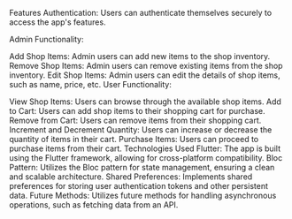 Features
Authentication: Users can authenticate themselves securely to access the app's features.

Admin Functionality:

Add Shop Items: Admin users can add new items to the shop inventory.
Remove Shop Items: Admin users can remove existing items from the shop inventory.
Edit Shop Items: Admin users can edit the details of shop items, such as name, price, etc.
User Functionality:

View Shop Items: Users can browse through the available shop items.
Add to Cart: Users can add shop items to their shopping cart for purchase.
Remove from Cart: Users can remove items from their shopping cart.
Increment and Decrement Quantity: Users can increase or decrease the quantity of items in their cart.
Purchase Items: Users can proceed to purchase items from their cart.
Technologies Used
Flutter: The app is built using the Flutter framework, allowing for cross-platform compatibility.
Bloc Pattern: Utilizes the Bloc pattern for state management, ensuring a clean and scalable architecture.
Shared Preferences: Implements shared preferences for storing user authentication tokens and other persistent data.
Future Methods: Utilizes future methods for handling asynchronous operations, such as fetching data from an API.
